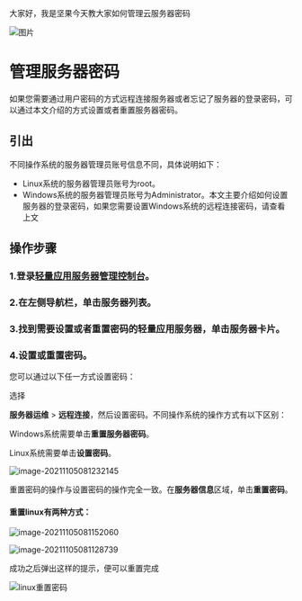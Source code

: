 



大家好，我是坚果今天教大家如何管理云服务器密码



![图片](https://mmbiz.qpic.cn/sz_mmbiz_gif/dkKNibEsp7jdA32EwRRdskibFlaNsKnLKY6k67QqhC1WicmicejRSSUiaC7usERJPlhz9lTicUicRmhUCe8J9lqpXN4Zw/640?wx_fmt=gif&tp=webp&wxfrom=5&wx_lazy=1&wx_co=1)

# 管理服务器密码

如果您需要通过用户密码的方式远程连接服务器或者忘记了服务器的登录密码，可以通过本文介绍的方式设置或者重置服务器密码。

## 引出

不同操作系统的服务器管理员账号信息不同，具体说明如下：

- Linux系统的服务器管理员账号为root。
- Windows系统的服务器管理员账号为Administrator。本文主要介绍如何设置服务器的登录密码，如果您需要设置Windows系统的远程连接密码，请查看上文

## 操作步骤

### 1.登录[轻量应用服务器管理控制台](https://swas.console.aliyun.com/)。

### 2.在左侧导航栏，单击**服务器列表**。

### 3.找到需要设置或者重置密码的轻量应用服务器，单击服务器卡片。

### 4.设置或重置密码。

您可以通过以下任一方式设置密码：



选择

**服务器运维** > **远程连接**，然后设置密码。不同操作系统的操作方式有以下区别：

Windows系统需要单击**重置服务器密码**。

Linux系统需要单击**设置密码**。

![image-20211105081232145](https://luckly007.oss-cn-beijing.aliyuncs.com/image/image-20211105081232145.png)

重置密码的操作与设置密码的操作完全一致。在**服务器信息**区域，单击**重置密码**。

#### 重置linux有两种方式：



![image-20211105081152060](https://luckly007.oss-cn-beijing.aliyuncs.com/image/image-20211105081152060.png)

![image-20211105081128739](https://luckly007.oss-cn-beijing.aliyuncs.com/image/image-20211105081128739.png)

成功之后弹出这样的提示，便可以重置完成







![linux重置密码](https://luckly007.oss-cn-beijing.aliyuncs.com/image/p261372.png)

